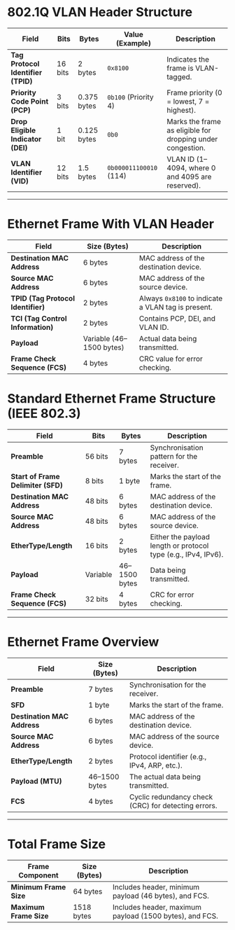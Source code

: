 # 802.1Q VLAN Header Structure

| **Field**                  | **Bits**   | **Bytes**  | **Value (Example)**      | **Description**                                                                 |
|----------------------------|------------|------------|--------------------------|---------------------------------------------------------------------------------|
| **Tag Protocol Identifier (TPID)** | 16 bits   | 2 bytes   | `0x8100`                 | Indicates the frame is VLAN-tagged.                                             |
| **Priority Code Point (PCP)**      | 3 bits    | 0.375 bytes | `0b100` (Priority 4)     | Frame priority (0 = lowest, 7 = highest).                                       |
| **Drop Eligible Indicator (DEI)**  | 1 bit     | 0.125 bytes | `0b0`                    | Marks the frame as eligible for dropping under congestion.                      |
| **VLAN Identifier (VID)**          | 12 bits   | 1.5 bytes  | `0b000011100010` (114)   | VLAN ID (1–4094, where 0 and 4095 are reserved).                                |

---

# Ethernet Frame With VLAN Header

| **Field**                  | **Size (Bytes)** | **Description**                                                                 |
|----------------------------|------------------|---------------------------------------------------------------------------------|
| **Destination MAC Address**| 6 bytes          | MAC address of the destination device.                                         |
| **Source MAC Address**     | 6 bytes          | MAC address of the source device.                                              |
| **TPID (Tag Protocol Identifier)**| 2 bytes  | Always `0x8100` to indicate a VLAN tag is present.                             |
| **TCI (Tag Control Information)** | 2 bytes  | Contains PCP, DEI, and VLAN ID.                                                |
| **Payload**                | Variable (46–1500 bytes)| Actual data being transmitted.                                                 |
| **Frame Check Sequence (FCS)**| 4 bytes      | CRC value for error checking.                                                  |


# Standard Ethernet Frame Structure (IEEE 802.3)

| **Field**                  | **Bits**   | **Bytes**  | **Description**                                                                 |
|----------------------------|------------|------------|---------------------------------------------------------------------------------|
| **Preamble**               | 56 bits    | 7 bytes    | Synchronisation pattern for the receiver.                                       |
| **Start of Frame Delimiter (SFD)** | 8 bits | 1 byte     | Marks the start of the frame.                                                   |
| **Destination MAC Address**| 48 bits    | 6 bytes    | MAC address of the destination device.                                          |
| **Source MAC Address**     | 48 bits    | 6 bytes    | MAC address of the source device.                                               |
| **EtherType/Length**       | 16 bits    | 2 bytes    | Either the payload length or protocol type (e.g., IPv4, IPv6).                  |
| **Payload**                | Variable   | 46–1500 bytes | Data being transmitted.                                                         |
| **Frame Check Sequence (FCS)** | 32 bits | 4 bytes    | CRC for error checking.                                                         |

---

# Ethernet Frame Overview

| **Field**                  | **Size (Bytes)** | **Description**                                                                 |
|----------------------------|------------------|---------------------------------------------------------------------------------|
| **Preamble**               | 7 bytes          | Synchronisation for the receiver.                                               |
| **SFD**                    | 1 byte           | Marks the start of the frame.                                                   |
| **Destination MAC Address**| 6 bytes          | MAC address of the destination device.                                          |
| **Source MAC Address**     | 6 bytes          | MAC address of the source device.                                               |
| **EtherType/Length**       | 2 bytes          | Protocol identifier (e.g., IPv4, ARP, etc.).                                    |
| **Payload (MTU)**          | 46–1500 bytes    | The actual data being transmitted.                                              |
| **FCS**                    | 4 bytes          | Cyclic redundancy check (CRC) for detecting errors.                             |

---

# Total Frame Size

| **Frame Component**        | **Size (Bytes)**   | **Description**                                                                 |
|----------------------------|--------------------|---------------------------------------------------------------------------------|
| **Minimum Frame Size**     | 64 bytes           | Includes header, minimum payload (46 bytes), and FCS.                          |
| **Maximum Frame Size**     | 1518 bytes         | Includes header, maximum payload (1500 bytes), and FCS.                        |
